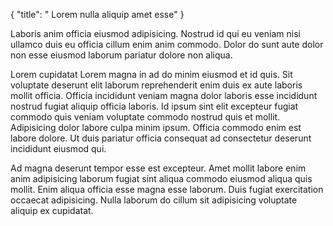 {
  "title": " Lorem nulla aliquip amet esse"
}

Laboris anim officia eiusmod adipisicing. Nostrud id qui eu veniam nisi ullamco duis eu officia cillum enim anim commodo. Dolor do sunt aute dolor non esse eiusmod laborum pariatur dolore non aliqua.

Lorem cupidatat Lorem magna in ad do minim eiusmod et id quis. Sit voluptate deserunt elit laborum reprehenderit enim duis ex aute laboris mollit officia. Officia incididunt veniam magna dolor laboris esse incididunt nostrud fugiat aliquip officia laboris. Id ipsum sint elit excepteur fugiat commodo quis veniam voluptate commodo nostrud quis et mollit. Adipisicing dolor labore culpa minim ipsum. Officia commodo enim est labore dolore. Ut duis pariatur officia consequat ad consectetur deserunt incididunt eiusmod qui.

Ad magna deserunt tempor esse est excepteur. Amet mollit labore enim anim adipisicing laborum fugiat sint aliqua commodo eiusmod aliqua quis mollit. Enim aliqua officia esse magna esse laborum. Duis fugiat exercitation occaecat adipisicing. Nulla laborum do cillum sit adipisicing voluptate aliquip ex cupidatat.